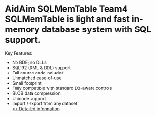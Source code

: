 # AidAim SQLMemTable Team4<br />SQLMemTable is light and fast in-memory database system with SQL support.
Key Features:
- No BDE; no DLLs
- SQL'92 (DML & DDL) support
- Full source code included
- Unmatched ease-of-use
- Small footprint
- Fully compatible with standard DB-aware controls
- BLOB data compression
- Unicode support
- Import / export from any dataset<br />[>> Detailed information](https://secure.shareit.com/shareit/product.html?productid=186566&affiliateid=200057808)